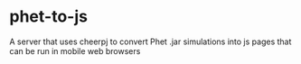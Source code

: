 # phet-to-js
A server that uses cheerpj to convert Phet .jar simulations into js pages that can be run in mobile web browsers
